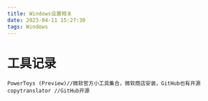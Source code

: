 ```yaml
---
title: Windows设置相关
date: 2023-04-11 15:27:30
tags: Windows
---
```

# 工具记录
<!--more-->
```
PowerToys (Preview)//微软官方小工具集合，微软商店安装，GitHub也有开源
copytranslator //GitHub开源
```